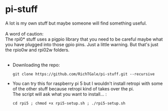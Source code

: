 # pi-stuff

A lot is my own stuff but maybe someone will find something useful.<br /><br />
A word of caution:<br />
The rpi0* stuff uses a pigpio library that you need to be careful maybe what you have plugged into those gpio pins. Just a little warning. But that's just the rpio0w and rpi02w folders.<br /><br />

<ul>
<li>
  Downloading the repo:<br />
  
  ```
  git clone https://github.com/RichTGale/pi-stuff.git --recursive
  ```

  </li>
  <li>

  You can try this for raspberry pi 5 but I wouldn't install retropi with some of the other stuff because retropi kind of takes over the pi.<br />
  The script will ask what you want to install... :<br />

  ```
  cd rpi5 ; chmod +x rpi5-setup.sh ; ./rpi5-setup.sh
  ```

  </li>
</ul>
